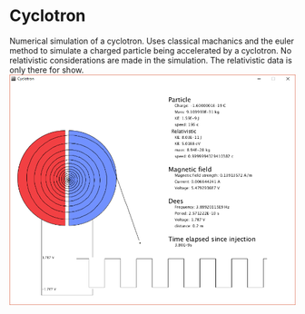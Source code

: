 # Cyclotron
Numerical simulation of a cyclotron. Uses classical machanics and the euler method to simulate a charged particle being accelerated by a cyclotron.
No relativistic considerations are made in the simulation. The relativistic data is only there for show.
![GUI](GUI.png)
